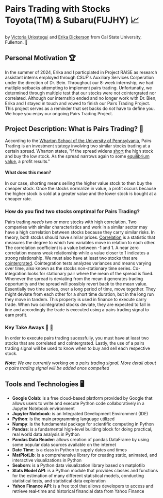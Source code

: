 # Pairs Trading with Stocks Toyota(TM) & Subaru(FUJHY) :chart_with_upwards_trend:
by [Victoria Uriostegui](https://www.linkedin.com/in/victoria-uriostegui-3a031a26a) and [Erika Dickerson](https://www.linkedin.com/in/erika-dickson?utm_source=share&utm_campaign=share_via&utm_content=profile&utm_medium=ios_app) from Cal State University, Fullerton. :elephant:

## Personal Motivation :trophy:
In the summer of 2024, Erika and I particpiated in Project RAISE as research assistant interns employed through CSUF's Auxiliary Services Corperation under the direction of Dr. Bein. Throughout our 8-week internship, we had mutliple setbacks attempting to implement pairs trading. Unfortunatly, we determined through multiple test that our stocks were not cointergrated nor correlated. Although our internship ended and no longer work with Dr. Bien, Erika and I stayed in touch and vowed to finish our Pairs Trading Project. This project serves as a reminder that set backs do *not* have to define you. We hope you enjoy our ongoing Pairs Trading Project.

## Project Description: What is Pairs Trading? :monocle_face:
According to the [Wharton School of the University of Pennsylvania](http://stat.wharton.upenn.edu/~steele/Courses/434/434Context/PairsTrading/PairsTradingQFin05.pdf), Pairs Trading is an investment stategy involving two similar stocks trading at a certain spread. Wharton states, "if the spread widens [short](https://www.investor.gov/introduction-investing/investing-basics/how-stock-markets-work/stock-purchases-and-sales-long-and) the high stock and buy the low stock. As the spread narrows again to some [equilibrium value](https://dictionary.cambridge.org/us/dictionary/english/equilibrium-price), a profit results." 

#### What does this mean? #### 
In our case, shorting means selling the higher value stock to then buy the cheaper stock. Once the stocks normalize in value, a profit occurs because the higher stock is sold at a greater value and the lower stock is bought at a cheaper rate. 

### How do you find two stocks omptimal for Pairs Trading? ###
Pairs trading *needs* two or more stocks with high correlation. Two companies with similar characteristics and work in a similar sector may have a high correlation between stocks because they carry similar risks. In theory, both stocks should have similar prices. [Correlation](https://openstax.org/books/principles-finance/pages/14-1-correlation-analysis) is a statistic that measures the degree to which two variables move in relation to each other. The correlation coefficient is a value between -1 and 1. A near zero correlation means weak relationship while a value closer to 1 indicates a strong relationship. We must also have at least two stocks that are [cointergrated](https://pmc.ncbi.nlm.nih.gov/articles/PMC6744394/). Cointegration tests analyzes variances and means varying over time, also known as the stocks non-stationary time series. 
Co-integration looks for stationary pair where the mean of the spread is fixed. Whenever the spread is deviating from the mean it generates trading opportunity and the spread will possibly revert back to the mean value. Essentially two time series, over a long period of time, move together.
They might deviate from each other for a short time duration, but in the long run they move in tandem. This property is used in finance to execute carry trade. When two cointegrated stocks deviate, they are expected to fall in line and accordingly the trade is executed using a pairs trading signal to earn profit. 

### Key Take Aways :memo: :pencil:
In order to execute pairs trading sucessfully, you must have at least two stocks that are correlated and cointergrated. Lastly, the use of a pairs trading signal will be used to know when to buy and sell each respective stock. 

***Note:** We are currently working on a pairs trading signal. More detail about a pairs trading signal will be added once compelted*

## Tools and Technologies :desktop_computer:

- **Google Colab**: is a free cloud-based platform provided by Google that allows users to write and execute Python code collaboratively in a Jupyter Notebook environment
- **Jupyter Notebook**: is an Integrated Development Environment (IDE)
- **Python**: is the main programming language utilized
- **Numpy**: is the fundamental package for scientific computing in Python
- **Pandas**: is a fundamental high-level building block for doing practical, real world data analysis in Python
- **Pandas Data Reader**: allows creation of pandas DataFrame by using some popular data sources available on the internet
- **Date Time**: is a class in Python to supply dates and times
- **MatPlotLib**: is a comprehensive library for creating static, animated, and interactive visualizations in Python
- **Seaborn**: is a Python data visualization library based on matplotlib
- **Stats Model API**: is a Python module that provides classes and functions for the estimation of many different statistical models, conducting statistical tests, and statistical data exploration
- **Yahoo Finance API**: is a free tool that allows developers to access and retrieve real-time and historical financial data from Yahoo Finance







